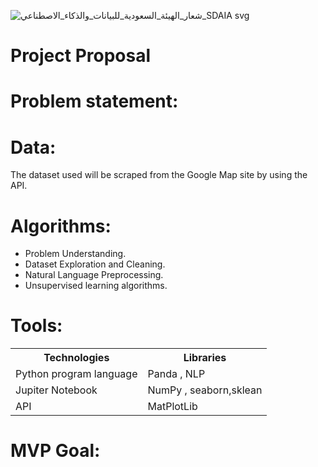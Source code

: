![شعار_الهيئة_السعودية_للبيانات_والذكاء_الاصطناعي_SDAIA svg](https://user-images.githubusercontent.com/93095814/147146554-404c3210-b275-4c76-875a-a912cf9735a8.png)

<h1> Project Proposal  </h1>
 
# Problem statement:

# Data:
The dataset used will be scraped from the Google Map site by using the API.
 


# Algorithms:
* Problem Understanding.
* Dataset Exploration and Cleaning.
* Natural Language Preprocessing.
* Unsupervised learning algorithms.
   


# Tools:
<table>
  <tr>
    <th>Technologies </th>
    <th>Libraries </th>
  </tr>
  
  <tr>
    <td>Python program language </td>
    <td>Panda , NLP</td>
  </tr>
  <tr>
    <td>Jupiter Notebook</td>
    <td>NumPy , seaborn,sklean </td>
  </tr>
  <tr>
    <td>API</td>
    <td>MatPlotLib  </td>
  </tr>
    
</table>


# MVP Goal:








